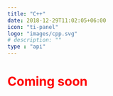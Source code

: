 ```yaml
---
title: "C++"
date: 2018-12-29T11:02:05+06:00
icon: "ti-panel"
logo: "images/cpp.svg"
# description: ""
type : "api"
---
```


<h1 class="text-center" style="color:red">Coming soon</h1>